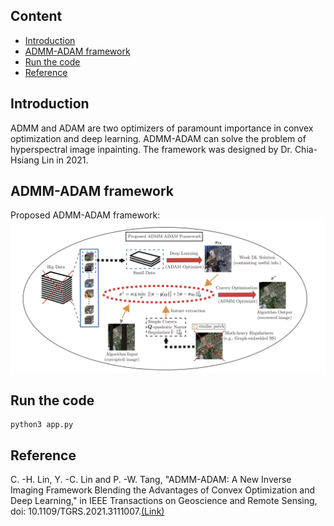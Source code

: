 ## Content
- [Introduction](#introduction)
- [ADMM-ADAM framework](#admm-adam-framework)
- [Run the code](#run-the-code)
- [Reference](#reference)
## Introduction
ADMM and ADAM are two optimizers of paramount importance in convex optimization and deep learning. ADMM-ADAM can solve the problem of hyperspectral image inpainting. The framework was designed by Dr. Chia-Hsiang Lin in 2021.

## ADMM-ADAM framework
Proposed ADMM-ADAM framework:
![](static/framework.png)

## Run the code
```shell
python3 app.py
```

## Reference
C. -H. Lin, Y. -C. Lin and P. -W. Tang, "ADMM-ADAM: A New Inverse Imaging Framework Blending the Advantages of Convex Optimization and Deep Learning," in IEEE Transactions on Geoscience and Remote Sensing, doi: 10.1109/TGRS.2021.3111007.[(Link)](https://ieeexplore.ieee.org/document/9546991)